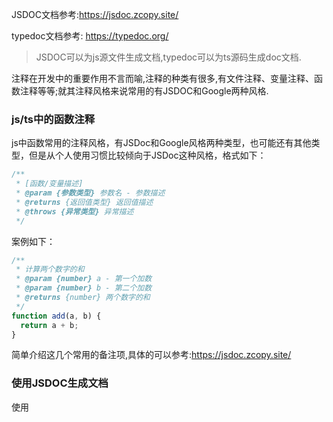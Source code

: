 JSDOC文档参考:https://jsdoc.zcopy.site/

typedoc文档参考: https://typedoc.org/

> JSDOC可以为js源文件生成文档,typedoc可以为ts源码生成doc文档.

注释在开发中的重要作用不言而喻,注释的种类有很多,有文件注释、变量注释、函数注释等等;就其注释风格来说常用的有JSDOC和Google两种风格.

### js/ts中的函数注释

js中函数常用的注释风格，有JSDoc和Google风格两种类型，也可能还有其他类型，但是从个人使用习惯比较倾向于JSDoc这种风格，格式如下：

```js
/**
 * [函数/变量描述]
 * @param {参数类型} 参数名 - 参数描述
 * @returns {返回值类型} 返回值描述
 * @throws {异常类型} 异常描述
 */
```

案例如下：

```js
/**
 * 计算两个数字的和
 * @param {number} a - 第一个加数
 * @param {number} b - 第二个加数
 * @returns {number} 两个数字的和
 */
function add(a, b) {
  return a + b;
}
```

简单介绍这几个常用的备注项,具体的可以参考:https://jsdoc.zcopy.site/

### 使用JSDOC生成文档

使用